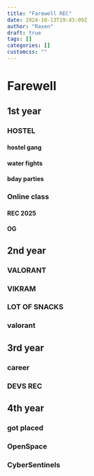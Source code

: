 ```yaml
---
title: "Farewell REC"
date: 2024-10-13T19:43:09Z
author: "Raxen"
draft: true
tags: []
categories: []
customcss: ""
---
```


# Farewell

## 1st year

### HOSTEL
#### hostel gang
#### water fights
#### bday parties

### Online class
#### REC 2025
#### OG

## 2nd year

### VALORANT
### VIKRAM
### LOT OF SNACKS

### valorant

## 3rd year
### career
### DEVS REC

## 4th year
### got placed
### OpenSpace
### CyberSentinels

